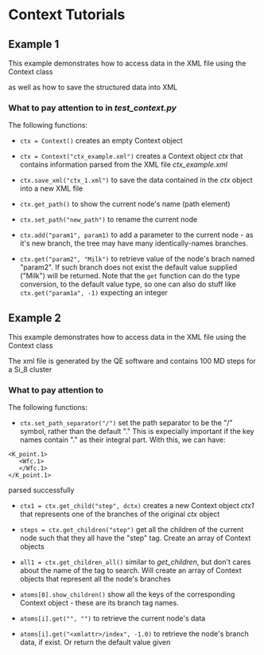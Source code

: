 # Context Tutorials


## Example 1

   This example demonstrates how to access data in the XML file using the Context class

   as well as how to save the structured data into XML


### What to pay attention to in *test_context.py*

  The following functions:

  *  ```ctx = Context()```   creates an empty Context object

  * ```ctx = Context("ctx_example.xml")```  creates a Context object *ctx* that contains information parsed from
  the XML file *ctx_example.xml*

  * ```ctx.save_xml("ctx_1.xml")```  to save the data contained in the *ctx* object into a new XML file

  * ```ctx.get_path()```  to show the current node's name (path element)

  * ```ctx.set_path("new_path")``` to rename the current node

  * ```ctx.add("param1", param1)``` to add a parameter to the current node - as it's new branch, the tree may have many
  identically-names branches.

  * ```ctx.get("param2", "Milk")```  to retrieve value of the node's brach named "param2". If such branch does not exist
  the default value supplied ("Milk") will be returned. Note that the ```get``` function can do the type conversion, to 
  the default value type, so one can also do stuff like ```ctx.get("param1a", -1)``` expecting an integer
  


## Example 2 

   This example demonstrates how to access data in the XML file using the Context class

   The xml file is generated by the QE software and contains 100 MD steps for a Si_8 cluster

### What to pay attention to

  The following functions:

  * ```ctx.set_path_separator("/")```  set the path separator to be the "/" symbol, rather than the default "." 
  This is expecially important if the key names contain "." as their integral part. With this, we can have:
  ```
  <K_point.1>
     <Wfc.1>
     </Wfc.1>
  </K_point.1>
  ```
  parsed successfully

  * ```ctx1 = ctx.get_child("step", dctx)```   creates a new Context object *ctx1*  that represents one of the 
  branches of the original *ctx* object

  *  ```steps = ctx.get_children("step")```      get all the children of the current node such that they all
  have the "step" tag. Create an array of Context objects

  *  ```all1 = ctx.get_children_all()```  similar to *get_children*, but don't cares about the name of the tag to search.
  Will create an array of Context objects that represent all the node's branches

  * ```atoms[0].show_children()``` show all the keys of the corresponding Context object - these are its branch tag names.

  * ```atoms[i].get("", "")```   to retrieve the current node's data

  *  ```atoms[i].get("<xmlattr>/index", -1.0)```  to retrieve the node's branch data, if exist. Or return the default value given
